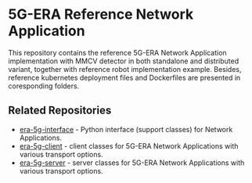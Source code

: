# 5G-ERA Reference Network Application

This repository contains the reference 5G-ERA Network Application implementation with MMCV detector in both standalone and distributed variant, together with reference robot implementation example. Besides, reference kubernetes deployment files and Dockerfiles are presented in coresponding folders.

## Related Repositories

- [era-5g-interface](https://github.com/5G-ERA/era-5g-interface) - Python interface (support classes) for Network 
  Applications.
- [era-5g-client](https://github.com/5G-ERA/era-5g-client) - client classes for 5G-ERA Network Applications with 
  various transport options.
- [era-5g-server](https://github.com/5G-ERA/era-5g-server) - server classes for 5G-ERA Network Applications with 
  various transport options.